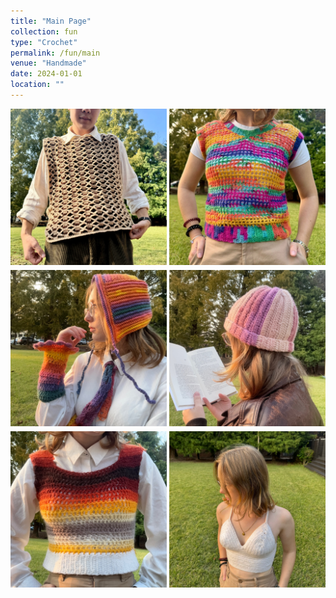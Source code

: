 ```yaml
---
title: "Main Page"
collection: fun
type: "Crochet"
permalink: /fun/main
venue: "Handmade"
date: 2024-01-01
location: ""
---
```

<p>
  <a href="https://zosia-hci.github.io/fun/punn_vest"><img src="images/punn_vest1.jpg" alt="Reversible vest" width="250" style=" margin-bottom: 5px;"></a>
  <a href="https://zosia-hci.github.io/fun/vest2"><img src="images/color_vest.jpg" alt="Colorful Vest" width="250" style=" margin-bottom: 5px;"></a>
  <a href="https://zosia-hci.github.io/fun/color_set"><img src="images/color_set.jpg" alt="Bonnet and Wrist Warmers" width="250" style=" margin-bottom: 5px;" ></a>
  <a href="https://zosia-hci.github.io/fun/hat"><img src="images/hat1.jpg" alt="Hat" width="250" style=" margin-bottom: 5px;"></a>
  <a href="https://zosia-hci.github.io/fun/vest"><img src="images/vest1.jpg" alt="Vest" width="250" style=" margin-bottom: 5px;"></a>
  <a href="https://zosia-hci.github.io/fun/top"><img src="images/top1.jpg" alt="Vest" width="250" style=" margin-bottom: 5px;"></a>
</p>


